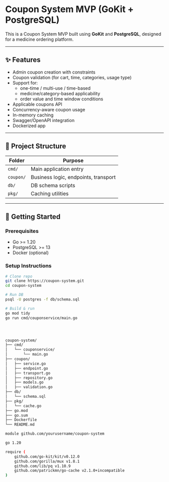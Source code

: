 # Coupon System MVP (GoKit + PostgreSQL)

This is a Coupon System MVP built using **GoKit** and **PostgreSQL**, designed for a medicine ordering platform.

---

## ✨ Features

- Admin coupon creation with constraints
- Coupon validation (for cart, time, categories, usage type)
- Support for:
  - one-time / multi-use / time-based
  - medicine/category-based applicability
  - order value and time window conditions
- Applicable coupons API
- Concurrency-aware coupon usage
- In-memory caching
- Swagger/OpenAPI integration
- Dockerized app

---

## 📁 Project Structure

| Folder        | Purpose                              |
| ------------- | ------------------------------------ |
| `cmd/`        | Main application entry               |
| `coupon/`     | Business logic, endpoints, transport |
| `db/`         | DB schema scripts                    |
| `pkg/`        | Caching utilities                    |

---

## 🚀 Getting Started

### Prerequisites
- Go >= 1.20
- PostgreSQL >= 13
- Docker (optional)

### Setup Instructions

```bash
# Clone repo
git clone https://coupon-system.git
cd coupon-system

# Run DB
psql -U postgres -f db/schema.sql

# Build & run
go mod tidy
go run cmd/couponservice/main.go




coupon-system/
├── cmd/
│   └── couponservice/
│       └── main.go
├── coupon/
│   ├── service.go
│   ├── endpoint.go
│   ├── transport.go
│   ├── repository.go
│   ├── models.go
│   ├── validation.go
├── db/
│   └── schema.sql
├── pkg/
│   └── cache.go
├── go.mod
├── go.sum
├── Dockerfile
└── README.md

module github.com/yourusername/coupon-system

go 1.20

require (
    github.com/go-kit/kit/v0.12.0
    github.com/gorilla/mux v1.8.1
    github.com/lib/pq v1.10.9
    github.com/patrickmn/go-cache v2.1.0+incompatible
)

